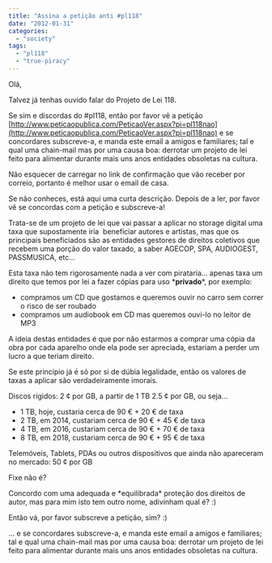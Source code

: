 ```yaml
---
title: "Assina a petição anti #pl118"
date: "2012-01-31"
categories: 
  - "society"
tags: 
  - "pl118"
  - "true-piracy"
---
```


Olá,

Talvez já tenhas ouvido falar do Projeto de Lei 118.

Se sim e discordas do #pl118, então por favor vê a petição [http://www.peticaopublica.com/PeticaoVer.aspx?pi=pl118nao](http://www.peticaopublica.com/PeticaoVer.aspx?pi=pl118nao) e se concordares subscreve-a, e manda este email a amigos e familiares; tal e qual uma chain-mail mas por uma causa boa: derrotar um projeto de lei feito para alimentar durante mais uns anos entidades obsoletas na cultura.

Não esquecer de carregar no link de confirmação que vão receber por correio, portanto é melhor usar o email de casa.

Se não conheces, está aqui uma curta descrição. Depois de a ler, por favor vê se concordas com a petição e subscreve-a!

Trata-se de um projeto de lei que vai passar a aplicar no storage digital uma taxa que supostamente iria  beneficiar autores e artistas, mas que os principais beneficiados são as entidades gestores de direitos coletivos que recebem uma porção do valor taxado, a saber AGECOP, SPA, AUDIOGEST, PASSMUSICA, etc...

Esta taxa não tem rigorosamente nada a ver com pirataria... apenas taxa um direito que temos por lei a fazer cópias para uso \***privado**\*, por exemplo:

- compramos um CD que gostamos e queremos ouvir no carro sem correr o risco de ser roubado
- compramos um audiobook em CD mas queremos ouvi-lo no leitor de MP3

A ideia destas entidades é que por não estarmos a comprar uma cópia da obra por cada aparelho onde ela pode ser apreciada, estariam a perder um lucro a que teriam direito.

Se este princípio já é só por si de dúbia legalidade, então os valores de taxas a aplicar são verdadeiramente imorais.

Discos rígidos: 2 ¢ por GB, a partir de 1 TB 2.5 ¢ por GB, ou seja...

- 1 TB, hoje, custaria cerca de 90 € + 20 € de taxa
- 2 TB, em 2014, custariam cerca de 90 € + 45 € de taxa
- 4 TB, em 2016, custariam cerca de 90 € + 70 € de taxa
- 8 TB, em 2018, custariam cerca de 90 € + 95 € de taxa

Telemóveis, Tablets, PDAs ou outros dispositivos que ainda não apareceram no mercado: 50 ¢ por GB

Fixe não é?

Concordo com uma adequada e \*equilibrada\* proteção dos direitos de autor, mas para mim isto tem outro nome, adivinham qual é? :)

Então vá, por favor subscreve a petição, sim? :)

... e se concordares subscreve-a, e manda este email a amigos e familiares; tal e qual uma chain-mail mas por uma causa boa: derrotar um projeto de lei feito para alimentar durante mais uns anos entidades obsoletas na cultura.
